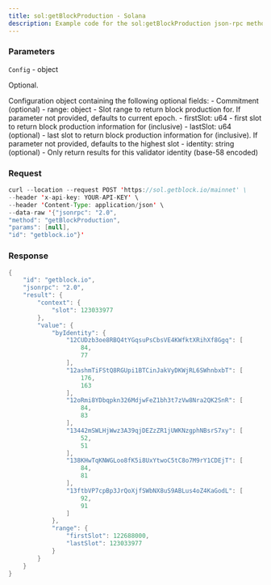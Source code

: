 ```yaml
---
title: sol:getBlockProduction - Solana
description: Example code for the sol:getBlockProduction json-rpc method. Сomplete guide on how to use sol:getBlockProduction json-rpc in GetBlock.io Web3 documentation.
---
```


### Parameters


`Config` - object

Optional.

Configuration object containing the following optional fields: -
Commitment (optional) - range: object - Slot range to return block
production for. If parameter not provided, defaults to current epoch. -
firstSlot: u64 - first slot to return block production information for
(inclusive) - lastSlot: u64 (optional) - last slot to return block
production information for (inclusive). If parameter not provided,
defaults to the highest slot - identity: string (optional) - Only return
results for this validator identity (base-58 encoded)

### Request

``` java
curl --location --request POST 'https://sol.getblock.io/mainnet' \ 
--header 'x-api-key: YOUR-API-KEY' \ 
--header 'Content-Type: application/json' \ 
--data-raw '{"jsonrpc": "2.0",
"method": "getBlockProduction",
"params": [null],
"id": "getblock.io"}'
```

###  Response

``` java
{
    "id": "getblock.io",
    "jsonrpc": "2.0",
    "result": {
        "context": {
            "slot": 123033977
        },
        "value": {
            "byIdentity": {
                "12CUDzb3oe8RBQ4tYGqsuPsCbsVE4KWfktXRihXf8Ggq": [
                    84,
                    77
                ],
                "12ashmTiFStQ8RGUpi1BTCinJakVyDKWjRL6SWhnbxbT": [
                    176,
                    163
                ],
                "12oRmi8YDbqpkn326MdjwFeZ1bh3t7zVw8Nra2QK2SnR": [
                    84,
                    83
                ],
                "13442mSWLHjWwz3A39qjDEZzZR1jUWKNzgphNBsrS7xy": [
                    52,
                    51
                ],
                "138KHwTqKNWGLoo8fK5i8UxYtwoC5tC8o7M9rY1CDEjT": [
                    84,
                    81
                ],
                "13ftbVP7cpBp3JrQoXjfSWbNX8uS9ABLus4oZ4KaGodL": [
                    92,
                    91
                ]
            },
            "range": {
                "firstSlot": 122688000,
                "lastSlot": 123033977
            }
        }
    }
}
```

